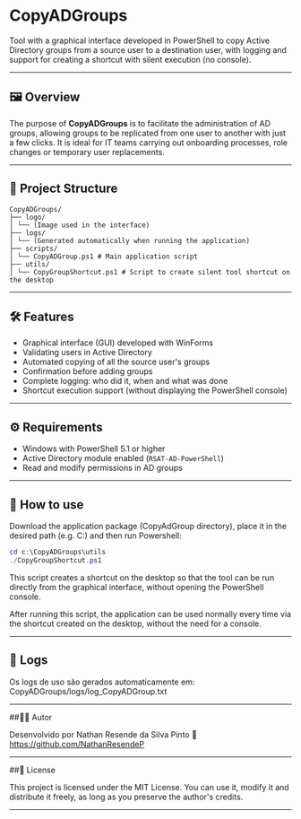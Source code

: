 # CopyADGroups

Tool with a graphical interface developed in PowerShell to copy Active Directory groups from a source user to a destination user, with logging and support for creating a shortcut with silent execution (no console).

---

## 🖼️ Overview

The purpose of **CopyADGroups** is to facilitate the administration of AD groups, allowing groups to be replicated from one user to another with just a few clicks. It is ideal for IT teams carrying out onboarding processes, role changes or temporary user replacements.

---

## 📁 Project Structure

```
CopyADGroups/
├── logo/
│ └── (Image used in the interface)
├── logs/
│ └── (Generated automatically when running the application)
├── scripts/
│ └── CopyADGroup.ps1 # Main application script
├── utils/
│ └── CopyGroupShortcut.ps1 # Script to create silent tool shortcut on the desktop
```
---

## 🛠 Features

- Graphical interface (GUI) developed with WinForms
- Validating users in Active Directory
- Automated copying of all the source user's groups
- Confirmation before adding groups
- Complete logging: who did it, when and what was done
- Shortcut execution support (without displaying the PowerShell console)

---

## ⚙ Requirements

- Windows with PowerShell 5.1 or higher
- Active Directory module enabled (`RSAT-AD-PowerShell`)
- Read and modify permissions in AD groups

---

## 🚀 How to use
Download the application package (CopyAdGroup directory), place it in the desired path (e.g. C:) and then run Powershell:

```powershell
cd c:\CopyADGroups\utils
./CopyGroupShortcut.ps1
```
This script creates a shortcut on the desktop so that the tool can be run directly from the graphical interface, without opening the PowerShell console.

After running this script, the application can be used normally every time via the shortcut created on the desktop, without the need for a console.

---

## 🧾 Logs

Os logs de uso são gerados automaticamente em:
  CopyADGroups/logs/log_CopyADGroup.txt

---

##🧑‍💻 Autor

Desenvolvido por Nathan Resende da Silva Pinto
🔗 https://github.com/NathanResendeP

---

##📝 License

This project is licensed under the MIT License.
You can use it, modify it and distribute it freely, as long as you preserve the author's credits.

---
